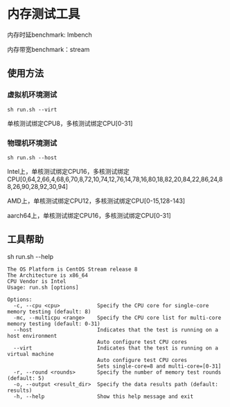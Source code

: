 # 内存测试工具

内存时延benchmark: lmbench

内存带宽benchmark：stream

## 使用方法

### 虚拟机环境测试

``sh run.sh --virt``

单核测试绑定CPU8，多核测试绑定CPU[0-31]

### 物理机环境测试

``sh run.sh --host``

Intel上，单核测试绑定CPU16，多核测试绑定CPU[0,64,2,66,4,68,6,70,8,72,10,74,12,76,14,78,16,80,18,82,20,84,22,86,24,88,26,90,28,92,30,94]

AMD上，单核测试绑定CPU12，多核测试绑定CPU[0-15,128-143]

aarch64上，单核测试绑定CPU16，多核测试绑定CPU[0-31]

## 工具帮助

sh run.sh --help

``` console
The OS Platform is CentOS Stream release 8
The Architecture is x86_64
CPU Vendor is Intel
Usage: run.sh [options]

Options:
  -c, --cpu <cpu>            Specify the CPU core for single-core memory testing (default: 8)
  -mc, --multicpu <range>    Specify the CPU core list for multi-core memory testing (default: 0-31)
  --host                     Indicates that the test is running on a host environment
                             Auto configure test CPU cores
  --virt                     Indicates that the test is running on a virtual machine
                             Auto configure test CPU cores
                             Sets single-core=8 and multi-core=[0-31]
  -r, --round <rounds>       Specify the number of memory test rounds (default: 5)
  -o, --output <result_dir>  Specify the data results path (default: results)
  -h, --help                 Show this help message and exit
```

